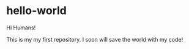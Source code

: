 # hello-world

Hi Humans!

This is my my first repository. I soon will save the world with my code!

